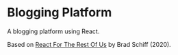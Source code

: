 # Blogging Platform

A blogging platform using React.

Based on [React For The Rest Of Us](https://www.udemy.com/course/react-for-the-rest-of-us/) by Brad Schiff (2020).
